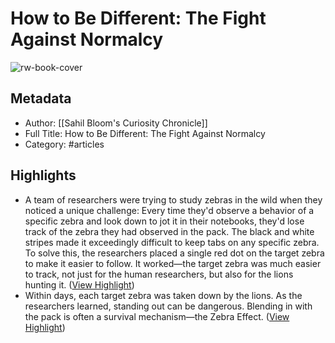 # How to Be Different: The Fight Against Normalcy

![rw-book-cover](https://readwise-assets.s3.amazonaws.com/static/images/article4.6bc1851654a0.png)

## Metadata
- Author: [[Sahil Bloom's Curiosity Chronicle]]
- Full Title: How to Be Different: The Fight Against Normalcy
- Category: #articles

## Highlights
- A team of researchers were trying to study zebras in the wild when they noticed a unique challenge:
  Every time they'd observe a behavior of a specific zebra and look down to jot it in their notebooks, they'd lose track of the zebra they had observed in the pack. The black and white stripes made it exceedingly difficult to keep tabs on any specific zebra.
  To solve this, the researchers placed a single red dot on the target zebra to make it easier to follow.
  It worked—the target zebra was much easier to track, not just for the human researchers, but also for the lions hunting it. ([View Highlight](https://read.readwise.io/read/01herrepqn4r7t68s0s36gd316))
- Within days, each target zebra was taken down by the lions.
  As the researchers learned, standing out can be dangerous. Blending in with the pack is often a survival mechanism—the Zebra Effect. ([View Highlight](https://read.readwise.io/read/01herrf837h34vrm1qfc4res0j))
